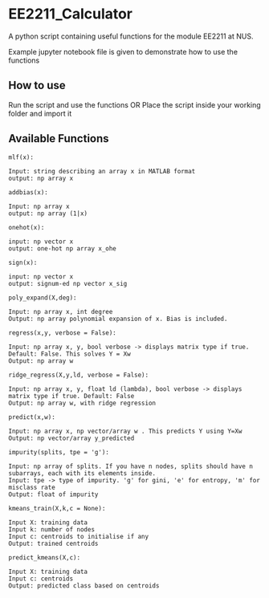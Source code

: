 # EE2211_Calculator
A python script containing useful functions for the module EE2211 at NUS.

Example jupyter notebook file is given to demonstrate how to use the functions

## How to use
Run the script and use the functions 
OR
Place the script inside your working folder and import it

## Available Functions
```
mlf(x):

Input: string describing an array x in MATLAB format
output: np array x

```
```
addbias(x):

Input: np array x
output: np array (1|x)
```
```
onehot(x):

input: np vector x
output: one-hot np array x_ohe

```
```
sign(x):

input: np vector x
output: signum-ed np vector x_sig

```
```
poly_expand(X,deg):

Input: np array x, int degree 
Output: np array polynomial expansion of x. Bias is included.

```
```
regress(x,y, verbose = False):

Input: np array x, y, bool verbose -> displays matrix type if true. Default: False. This solves Y = Xw
Output: np array w

```
```
ridge_regress(X,y,ld, verbose = False):

Input: np array x, y, float ld (lambda), bool verbose -> displays matrix type if true. Default: False
Output: np array w, with ridge regression

```
```
predict(x,w):

Input: np array x, np vector/array w . This predicts Y using Y=Xw
Output: np vector/array y_predicted

```
```
impurity(splits, tpe = 'g'):

Input: np array of splits. If you have n nodes, splits should have n subarrays, each with its elements inside.
Input: tpe -> type of impurity. 'g' for gini, 'e' for entropy, 'm' for misclass rate
Output: float of impurity

```
```
kmeans_train(X,k,c = None):

Input X: training data
Input k: number of nodes
Input c: centroids to initialise if any
Output: trained centroids

```
```
predict_kmeans(X,c):

Input X: training data
Input c: centroids 
Output: predicted class based on centroids

```

